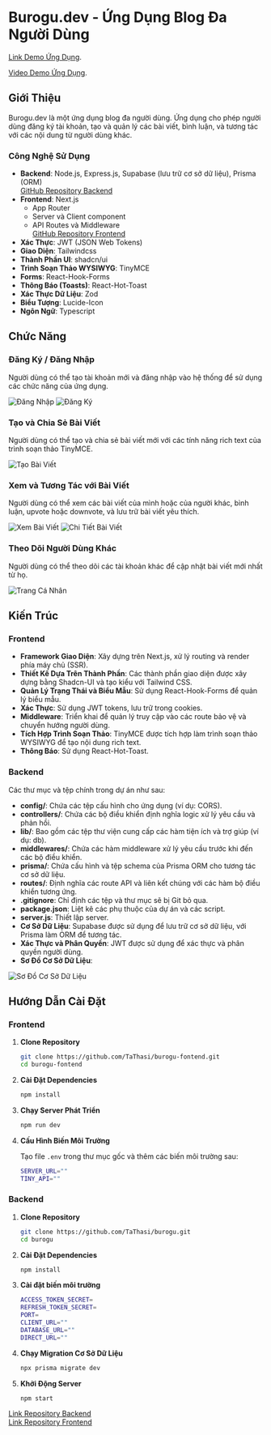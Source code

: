 # Burogu.dev - Ứng Dụng Blog Đa Người Dùng

[Link Demo Ứng Dụng](https://burogu-fontend.vercel.app/).

[Video Demo Ứng Dụng](https://www.youtube.com/watch?v=lxkugvKfWcE).

## Giới Thiệu

Burogu.dev là một ứng dụng blog đa người dùng. Ứng dụng cho phép người dùng đăng ký tài khoản, tạo và quản lý các bài viết, bình luận, và tương tác với các nội dung từ người dùng khác.

### Công Nghệ Sử Dụng
- **Backend**: Node.js, Express.js, Supabase (lưu trữ cơ sở dữ liệu), Prisma (ORM)  
  [GitHub Repository Backend](https://github.com/TaThasi/burogu)
- **Frontend**: Next.js 
  - App Router
  - Server và Client component
  - API Routes và Middleware  
  [GitHub Repository Frontend](https://github.com/TaThasi/burogu-fontend)
- **Xác Thực**: JWT (JSON Web Tokens)
- **Giao Diện**: Tailwindcss
- **Thành Phần UI**: shadcn/ui
- **Trình Soạn Thảo WYSIWYG**: TinyMCE
- **Forms**: React-Hook-Forms
- **Thông Báo (Toasts)**: React-Hot-Toast
- **Xác Thực Dữ Liệu**: Zod
- **Biểu Tượng**: Lucide-Icon
- **Ngôn Ngữ**: Typescript

## Chức Năng

### Đăng Ký / Đăng Nhập

Người dùng có thể tạo tài khoản mới và đăng nhập vào hệ thống để sử dụng các chức năng của ứng dụng.

![Đăng Nhập](https://github.com/TaThasi/burogu-fontend/assets/120630656/5de88ca8-b197-44db-a22d-c4898da0031d)
![Đăng Ký](https://github.com/TaThasi/burogu-fontend/assets/120630656/655058a1-4043-4af6-a0e5-6f9e08d6018f)

### Tạo và Chia Sẻ Bài Viết

Người dùng có thể tạo và chia sẻ bài viết mới với các tính năng rich text của trình soạn thảo TinyMCE.

![Tạo Bài Viết](https://github.com/TaThasi/burogu-fontend/assets/120630656/b06f10e7-2e35-460f-a954-25eabd9bceb0)

### Xem và Tương Tác với Bài Viết

Người dùng có thể xem các bài viết của mình hoặc của người khác, bình luận, upvote hoặc downvote, và lưu trữ bài viết yêu thích.

![Xem Bài Viết](https://github.com/TaThasi/burogu-fontend/assets/120630656/c6710f8e-903c-467c-9571-e27f12a584d0)
![Chi Tiết Bài Viết](https://github.com/TaThasi/burogu-fontend/assets/120630656/33198e4d-ed94-47bd-9326-a12e12e19b6d)

### Theo Dõi Người Dùng Khác

Người dùng có thể theo dõi các tài khoản khác để cập nhật bài viết mới nhất từ họ.

![Trang Cá Nhân](https://github.com/TaThasi/burogu-fontend/assets/120630656/2766e43a-84e1-4c6d-9152-10c0e1db21e2)

## Kiến Trúc

### Frontend
- **Framework Giao Diện**: Xây dựng trên Next.js, xử lý routing và render phía máy chủ (SSR).
- **Thiết Kế Dựa Trên Thành Phần**: Các thành phần giao diện được xây dựng bằng Shadcn-UI và tạo kiểu với Tailwind CSS.
- **Quản Lý Trạng Thái và Biểu Mẫu**: Sử dụng React-Hook-Forms để quản lý biểu mẫu.
- **Xác Thực**: Sử dụng JWT tokens, lưu trữ trong cookies.
- **Middleware**: Triển khai để quản lý truy cập vào các route bảo vệ và chuyển hướng người dùng.
- **Tích Hợp Trình Soạn Thảo**: TinyMCE được tích hợp làm trình soạn thảo WYSIWYG để tạo nội dung rich text.
- **Thông Báo**: Sử dụng React-Hot-Toast.

### Backend
Các thư mục và tệp chính trong dự án như sau:
- **config/**: Chứa các tệp cấu hình cho ứng dụng (ví dụ: CORS).
- **controllers/**: Chứa các bộ điều khiển định nghĩa logic xử lý yêu cầu và phản hồi.
- **lib/**: Bao gồm các tệp thư viện cung cấp các hàm tiện ích và trợ giúp (ví dụ: db).
- **middlewares/**: Chứa các hàm middleware xử lý yêu cầu trước khi đến các bộ điều khiển.
- **prisma/**: Chứa cấu hình và tệp schema của Prisma ORM cho tương tác cơ sở dữ liệu.
- **routes/**: Định nghĩa các route API và liên kết chúng với các hàm bộ điều khiển tương ứng.
- **.gitignore**: Chỉ định các tệp và thư mục sẽ bị Git bỏ qua.
- **package.json**: Liệt kê các phụ thuộc của dự án và các script.
- **server.js**: Thiết lập server.
- **Cơ Sở Dữ Liệu**: Supabase được sử dụng để lưu trữ cơ sở dữ liệu, với Prisma làm ORM để tương tác.
- **Xác Thực và Phân Quyền**: JWT được sử dụng để xác thực và phân quyền người dùng.
- **Sơ Đồ Cơ Sở Dữ Liệu**:

![Sơ Đồ Cơ Sở Dữ Liệu](https://github.com/TaThasi/burogu/assets/120630656/9c4766db-d5fc-4d6a-b0f2-188410351c4a)

## Hướng Dẫn Cài Đặt

### Frontend

1. **Clone Repository**

    ```sh
    git clone https://github.com/TaThasi/burogu-fontend.git
    cd burogu-fontend
    ```

2. **Cài Đặt Dependencies**

    ```sh
    npm install
    ```

3. **Chạy Server Phát Triển**

    ```sh
    npm run dev
    ```

4. **Cấu Hình Biến Môi Trường**

    Tạo file `.env` trong thư mục gốc và thêm các biến môi trường sau:

    ```sh
    SERVER_URL=""
    TINY_API=""
    ```

### Backend

1. **Clone Repository**

    ```sh
    git clone https://github.com/TaThasi/burogu.git
    cd burogu
    ```

2. **Cài Đặt Dependencies**

    ```sh
    npm install
    ```

3. **Cài đặt biến môi trường**

    ```sh
    ACCESS_TOKEN_SECRET=
    REFRESH_TOKEN_SECRET=
    PORT=
    CLIENT_URL=""
    DATABASE_URL=""
    DIRECT_URL=""
    ```

4. **Chạy Migration Cơ Sở Dữ Liệu**

    ```sh
    npx prisma migrate dev
    ```

5. **Khởi Động Server**

    ```sh
    npm start
    ```

[Link Repository Backend](https://github.com/TaThasi/burogu)  
[Link Repository Frontend](https://github.com/TaThasi/burogu-fontend)
